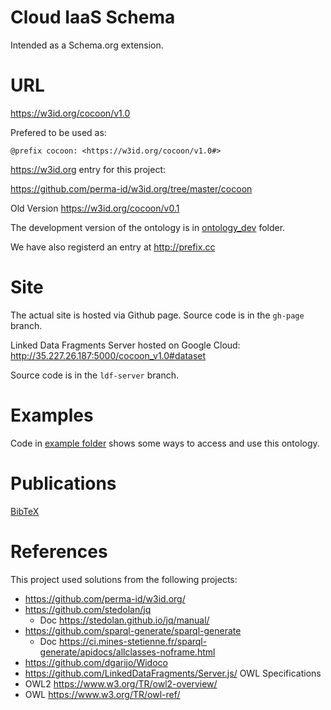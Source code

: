 # Cloud IaaS Schema

Intended as a Schema.org extension.

# URL
https://w3id.org/cocoon/v1.0

Prefered to be used as:

    @prefix cocoon: <https://w3id.org/cocoon/v1.0#>

https://w3id.org entry for this project:

https://github.com/perma-id/w3id.org/tree/master/cocoon

Old Version https://w3id.org/cocoon/v0.1

The development version of the ontology is in [ontology_dev](ontology_dev/) folder.

We have also registerd an entry at http://prefix.cc

# Site
The actual site is hosted via Github page.
Source code is in the `gh-page` branch.

Linked Data Fragments Server hosted on Google Cloud:
http://35.227.26.187:5000/cocoon_v1.0#dataset

Source code is in the `ldf-server` branch.

# Examples

Code in [example folder](example/) shows some ways to access and use this ontology.

# Publications
[BibTeX](BibTeX.md)

# References
This project used solutions from the following projects:
* https://github.com/perma-id/w3id.org/
* https://github.com/stedolan/jq
    * Doc https://stedolan.github.io/jq/manual/
* https://github.com/sparql-generate/sparql-generate
    * Doc https://ci.mines-stetienne.fr/sparql-generate/apidocs/allclasses-noframe.html
* https://github.com/dgarijo/Widoco
* https://github.com/LinkedDataFragments/Server.js/
OWL Specifications
* OWL2 https://www.w3.org/TR/owl2-overview/
* OWL https://www.w3.org/TR/owl-ref/
